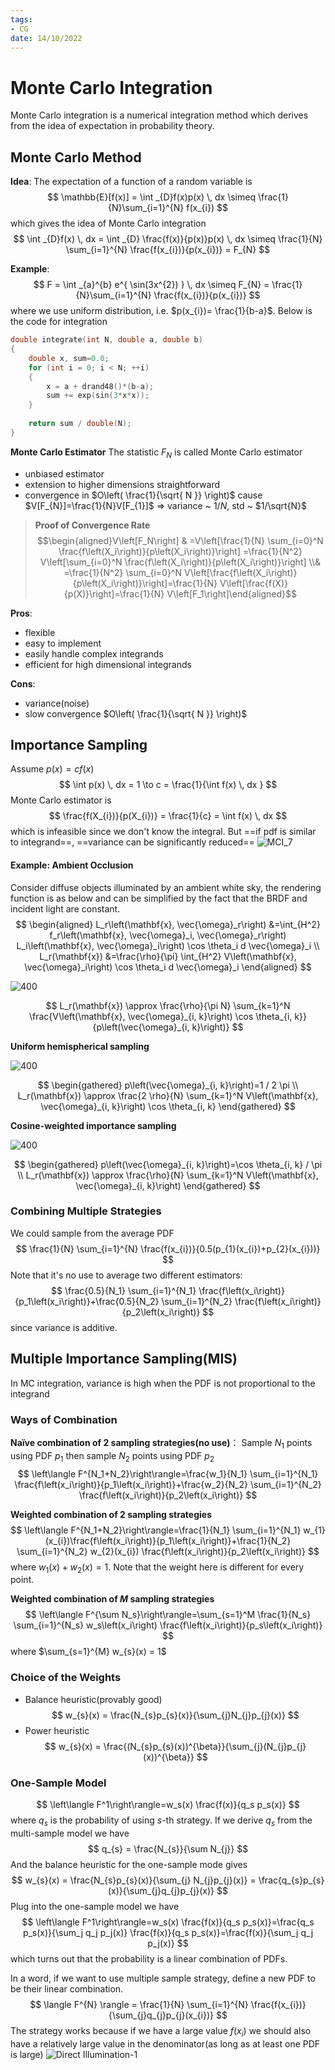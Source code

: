 ```yaml
---
tags:
- CG
date: 14/10/2022
---
```


# Monte Carlo Integration
Monte Carlo integration is a numerical integration method which derives from the idea of expectation in probability theory.
## Monte Carlo Method
**Idea**:
The expectation of a function of a random variable is 
$$
\mathbb{E}[f(x)] = \int _{D}f(x)p(x) \, dx \simeq \frac{1}{N}\sum_{i=1}^{N} f(x_{i})
$$
which gives the idea of Monte Carlo integration
$$
\int _{D}f(x) \, dx  = \int _{D} \frac{f(x)}{p(x)}p(x) \, dx \simeq \frac{1}{N} \sum_{i=1}^{N} \frac{f(x_{i})}{p(x_{i})} = F_{N}
$$

**Example**:
$$
F = \int _{a}^{b} e^{ \sin(3x^{2}) } \, dx \simeq F_{N} = \frac{1}{N}\sum_{i=1}^{N} \frac{f(x_{i})}{p(x_{i})}
$$
where we use uniform distribution, i.e. $p(x_{i})= \frac{1}{b-a}$. Below is the code for integration
```cpp
double integrate(int N, double a, double b) 
{ 
	double x, sum=0.0; 
	for (int i = 0; i < N; ++i) 
	{ 
		x = a + drand48()*(b-a); 
		sum += exp(sin(3*x*x)); 
	} 
	
	return sum / double(N); 
}
```

**Monte Carlo Estimator**
The statistic $F_{N}$ is called Monte Carlo estimator
- unbiased estimator
- extension to higher dimensions straightforward
- convergence in $O\left( \frac{1}{\sqrt{ N }} \right)$ cause $V[F_{N}]=\frac{1}{N}V[F_{1}]$ => variance ~ $1/N$, std ~ $1/\sqrt{N}$

>**Proof of Convergence Rate**
>$$\begin{aligned}V\left[F_N\right] & =V\left[\frac{1}{N} \sum_{i=0}^N \frac{f\left(X_i\right)}{p\left(X_i\right)}\right] =\frac{1}{N^2} V\left[\sum_{i=0}^N \frac{f\left(X_i\right)}{p\left(X_i\right)}\right] \\& =\frac{1}{N^2} \sum_{i=0}^N V\left[\frac{f\left(X_i\right)}{p\left(X_i\right)}\right]=\frac{1}{N} V\left[\frac{f(X)}{p(X)}\right]=\frac{1}{N} V\left[F_1\right]\end{aligned}$$

**Pros**:
- flexible
- easy to implement
- easily handle complex integrands
- efficient for high dimensional integrands

**Cons**:
- variance(noise)
- slow convergence $O\left( \frac{1}{\sqrt{ N }} \right)$


## Importance Sampling
Assume $p(x) = cf(x)$
$$
\int p(x) \, dx = 1 \to c = \frac{1}{\int f(x) \, dx }
$$
Monte Carlo estimator is
$$
\frac{f(X_{i})}{p(X_{i})} = \frac{1}{c} = \int f(x) \, dx
$$
which is infeasible since we don't know the integral. But ==if pdf is similar to integrand==, ==variance can be significantly reduced==
![MCI_7](attachments/MCI_7.png)



#### Example: Ambient Occlusion
Consider diffuse objects illuminated by an ambient white sky, the rendering function is as below and can be simplified by the fact that the BRDF and incident light are constant.
$$
\begin{aligned}
L_r\left(\mathbf{x}, \vec{\omega}_r\right) &=\int_{H^2} f_r\left(\mathbf{x}, \vec{\omega}_i, \vec{\omega}_r\right) L_i\left(\mathbf{x}, \vec{\omega}_i\right) \cos \theta_i d \vec{\omega}_i \\
L_r(\mathbf{x}) &=\frac{\rho}{\pi} \int_{H^2} V\left(\mathbf{x}, \vec{\omega}_i\right) \cos \theta_i d \vec{\omega}_i
\end{aligned}
$$

![400](attachments/MCI_4.png)

$$
L_r(\mathbf{x}) \approx \frac{\rho}{\pi N} \sum_{k=1}^N \frac{V\left(\mathbf{x}, \vec{\omega}_{i, k}\right) \cos \theta_{i, k}}{p\left(\vec{\omega}_{i, k}\right)}
$$

**Uniform hemispherical sampling**

![400](attachments/MCI_5.png)

$$
\begin{gathered}
p\left(\vec{\omega}_{i, k}\right)=1 / 2 \pi \\
L_r(\mathbf{x}) \approx \frac{2 \rho}{N} \sum_{k=1}^N V\left(\mathbf{x}, \vec{\omega}_{i, k}\right) \cos \theta_{i, k}
\end{gathered}
$$

**Cosine-weighted importance sampling**

![400](attachments/MCI_6.png)

$$
\begin{gathered}
p\left(\vec{\omega}_{i, k}\right)=\cos \theta_{i, k} / \pi \\
L_r(\mathbf{x}) \approx \frac{\rho}{N} \sum_{k=1}^N V\left(\mathbf{x}, \vec{\omega}_{i, k}\right)
\end{gathered}
$$

### Combining Multiple Strategies
We could sample from the average PDF
$$
\frac{1}{N} \sum_{i=1}^{N} \frac{f(x_{i})}{0.5(p_{1}(x_{i})+p_{2}(x_{i}))}
$$
Note that it's no use to average two different estimators:
$$
\frac{0.5}{N_1} \sum_{i=1}^{N_1} \frac{f\left(x_i\right)}{p_1\left(x_i\right)}+\frac{0.5}{N_2} \sum_{i=1}^{N_2} \frac{f\left(x_i\right)}{p_2\left(x_i\right)}
$$
since variance is additive.

## Multiple Importance Sampling(MIS)
In MC integration, variance is high when the PDF is not proportional to the integrand
### Ways of Combination
**Naïve combination of $2$ sampling strategies(no use)**：
Sample $N_{1}$ points using PDF $p_{1}$ then sample $N_{2}$ points using PDF $p_{2}$
$$
\left\langle F^{N_1+N_2}\right\rangle=\frac{w_1}{N_1} \sum_{i=1}^{N_1} \frac{f\left(x_i\right)}{p_1\left(x_i\right)}+\frac{w_2}{N_2} \sum_{i=1}^{N_2} \frac{f\left(x_i\right)}{p_2\left(x_i\right)}
$$

**Weighted combination of $2$ sampling strategies**
$$
\left\langle F^{N_1+N_2}\right\rangle=\frac{1}{N_1} \sum_{i=1}^{N_1} w_{1}(x_{i})\frac{f\left(x_i\right)}{p_1\left(x_i\right)}+\frac{1}{N_2} \sum_{i=1}^{N_2} w_{2}(x_{i}) \frac{f\left(x_i\right)}{p_2\left(x_i\right)}
$$
where $w_{1}(x) + w_{2}(x) =1$. Note that the weight here is different for every point.

**Weighted combination of $M$ sampling strategies**
$$
\left\langle F^{\sum N_s}\right\rangle=\sum_{s=1}^M \frac{1}{N_s} \sum_{i=1}^{N_s} w_s\left(x_i\right) \frac{f\left(x_i\right)}{p_s\left(x_i\right)}
$$
where $\sum_{s=1}^{M}  w_{s}(x) = 1$

### Choice of the Weights
- Balance heuristic(provably good)
$$
w_{s}(x) = \frac{N_{s}p_{s}(x)}{\sum_{j}N_{j}p_{j}(x)}
$$
- Power heuristic
$$
w_{s}(x) = \frac{(N_{s}p_{s}(x))^{\beta}}{\sum_{j}(N_{j}p_{j}(x))^{\beta}}
$$

### One-Sample Model
$$
\left\langle F^1\right\rangle=w_s(x) \frac{f(x)}{q_s p_s(x)}
$$
where $q_{s}$ is the probability of using $s$-th strategy. If we derive $q_{s}$ from the multi-sample model we have
$$
q_{s} = \frac{N_{s}}{\sum N_{j}}
$$
And the balance heuristic for the one-sample mode gives
$$
w_{s}(x) = \frac{N_{s}p_{s}(x)}{\sum_{j} N_{j}p_{j}(x)} = \frac{q_{s}p_{s}(x)}{\sum_{j}q_{j}p_{j}(x)}
$$
Plug into the one-sample model we have 
$$
\left\langle F^1\right\rangle=w_s(x) \frac{f(x)}{q_s p_s(x)}=\frac{q_s p_s(x)}{\sum_j q_j p_j(x)} \frac{f(x)}{q_s p_s(x)}=\frac{f(x)}{\sum_j q_j p_j(x)}
$$
which turns out that the probability is a linear combination of PDFs. 

In a word, if we want to use multiple sample strategy, define a new PDF to be their linear combination. 
$$
\langle F^{N} \rangle = \frac{1}{N} \sum_{i=1}^{N} \frac{f(x_{i})}{\sum_{j}q_{j}p_{j}(x_{i})}
$$
The strategy works because if we have a large value $f(x_{i})$ we should also have a relatively large value in the denominator(as long as at least one PDF is large)
![Direct Illumination-1](attachments/Direct%20Illumination-1.png)
